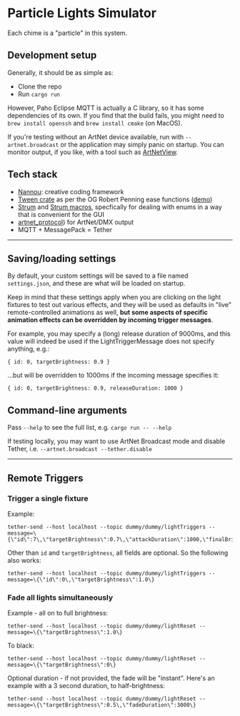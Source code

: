 # Particle Lights Simulator

Each chime is a "particle" in this system.

## Development setup
Generally, it should be as simple as:
- Clone the repo
- Run `cargo run`

However, Paho Eclipse MQTT is actually a C library, so it has some dependencies of its own. If you find that the build fails, you might need to `brew install openssh` and `brew install cmake` (on MacOS).

If you're testing without an ArtNet device available, run with `--artnet.broadcast` or the application may simply panic on startup. You can monitor output, if you like, with a tool such as [ArtNetView](https://artnetview.com/).

## Tech stack
- [Nannou](https://nannou.cc/): creative coding framework
- [Tween crate](https://docs.rs/tween/2.0.0/tween/index.html) as per the OG Robert Penning ease functions ([demo](https://easings.net/#))
- [Strum](https://crates.io/crates/strum) and [Strum macros](https://crates.io/crates/strum_macros), specfically for dealing with enums in a way that is convenient for the GUI
- [artnet_protocol](https://docs.rs/artnet_protocol/0.4.1/artnet_protocol/index.html)) for ArtNet/DMX output
- MQTT + MessagePack = Tether

___
## Saving/loading settings
By default, your custom settings will be saved to a file named `settings.json`, and these are what will be loaded on startup.

Keep in mind that these settings apply when you are clicking on the light fixtures to test out various effects, and they will be used as defaults in "live" remote-controlled animations as well, **but some aspects of specific animation effects can be overridden by incoming trigger messages**. 

For example, you may specify a (long) release duration of 9000ms, and this value will indeed be used if the LightTriggerMessage does not specify anything, e.g.:
```
{ id: 0, targetBrightness: 0.9 }
```
...but will be overridden to 1000ms if the incoming message specifies it:
```
{ id: 0, targetBrightness: 0.9, releaseDuration: 1000 }
```


## Command-line arguments
Pass `--help` to see the full list, e.g. `cargo run -- --help`

If testing locally, you may want to use ArtNet Broadcast mode and disable Tether, i.e.
`--artnet.broadcast --tether.disable`

___ 
## Remote Triggers
### Trigger a single fixture

Example:
```
tether-send --host localhost --topic dummy/dummy/lightTriggers --message=\{\"id\":7\,\"targetBrightness\":0.7\,\"attackDuration\":1000,\"finalBrightness\":0.2,\"transmissionRange\":0\}
```
Other than `id` and `targetBrightness`, all fields are optional. So the following also works:
```
tether-send --host localhost --topic dummy/dummy/lightTriggers --message=\{\"id\":0\,\"targetBrightness\":1.0\}
```

### Fade all lights simultaneously
Example - all on to full brightness:
```
tether-send --host localhost --topic dummy/dummy/lightReset --message=\{\"targetBrightness\":1.0\}
```

To black:
```
tether-send --host localhost --topic dummy/dummy/lightReset --message=\{\"targetBrightness\":0\}
```

Optional duration - if not provided, the fade will be "instant". Here's an example with a 3 second duration, to half-brightness:
```
tether-send --host localhost --topic dummy/dummy/lightReset --message=\{\"targetBrightness\":0.5\,\"fadeDuration\":3000\}
```
